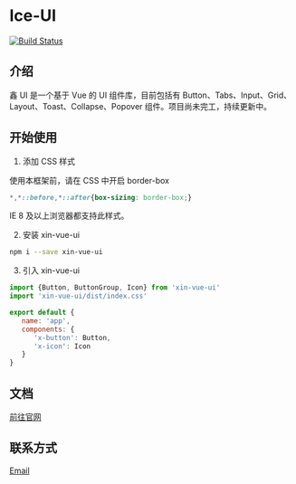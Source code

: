 # Ice-UI

[![Build Status](https://travis-ci.org/botshen/gulu-Demo.svg?branch=master)](https://travis-ci.org/botshen/gulu-Demo)
## 介绍

鑫 UI 是一个基于 Vue 的 UI 组件库，目前包括有 Button、Tabs、Input、Grid、
Layout、Toast、Collapse、Popover 组件。项目尚未完工，持续更新中。

## 开始使用

1. 添加 CSS 样式

使用本框架前，请在 CSS 中开启 border-box

```css
*,*::before,*::after{box-sizing: border-box;}
```

IE 8 及以上浏览器都支持此样式。

2. 安装 xin-vue-ui

```bash
npm i --save xin-vue-ui
```

3. 引入 xin-vue-ui

```js
import {Button, ButtonGroup, Icon} from 'xin-vue-ui'
import 'xin-vue-ui/dist/index.css'

export default {
   name: 'app',
   components: {
      'x-button': Button,
      'x-icon': Icon
   }
}
```
## 文档

[前往官网](https://shenxin.space)

## 联系方式

<a href='mailto:363088847@qq.com'>Email</a>